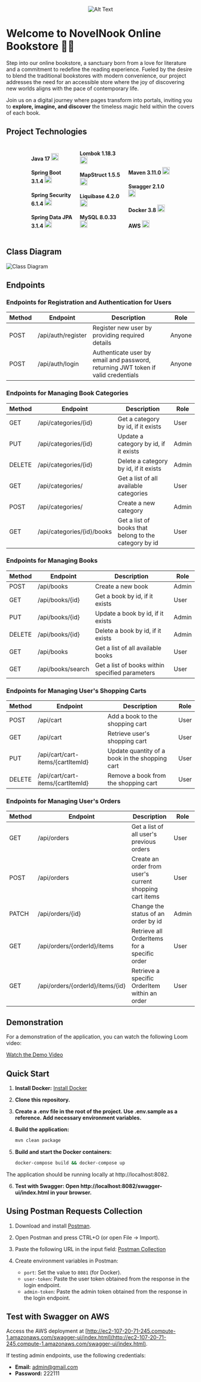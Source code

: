 <p align="center">
  <img src="https://i.postimg.cc/Y0nJH8yf/1.jpg" alt="Alt Text">
</p>

# Welcome to NovelNook Online Bookstore 📖✨

Step into our online bookstore, a sanctuary born from a love for literature and a commitment to redefine the reading experience. Fueled by the desire to blend the traditional bookstores with modern convenience, our project addresses the need for an accessible store where the joy of discovering new worlds aligns with the pace of contemporary life.

Join us on a digital journey where pages transform into portals, inviting you to **explore, imagine, and discover** the timeless magic held within the covers of each book.


## Project Technologies

<div align="center">

<div style="display: inline-block; text-align: left; width: 22%; margin: 0 1.5%;">


#### Java 17 [<img src="https://www.oracle.com/a/tech/img/cb88-java-logo-001.jpg" height="20" alt="Java Logo">](https://www.oracle.com/java/)


#### Spring Boot 3.1.4 [<img src="https://pbs.twimg.com/profile_images/1235868806079057921/fTL08u_H_400x400.png" height="20" alt="Spring Boot Logo">](https://spring.io/projects/spring-boot)


#### Spring Security 6.1.4 [<img src="https://pbs.twimg.com/profile_images/1235983944463585281/AWCKLiJh_400x400.png" height="20" alt="Spring Security Logo">](https://spring.io/projects/spring-security)


#### Spring Data JPA 3.1.4 [<img src="https://pbs.twimg.com/profile_images/1235945452304031744/w55Uc_O9_400x400.png" height="20" alt="Spring Data JPA Logo">](https://spring.io/projects/spring-data-jpa)

</div>

<div style="display: inline-block; text-align: left; width: 22%; margin: 0 1.5%;">

#### Lombok 1.18.3 [<img src="https://blog.kakaocdn.net/dn/bA0QdM/btqQCzxS7vv/RTB3bbZsu7EMKPBefuTn80/img.jpg" height="20" alt="Lombok Logo">](https://projectlombok.org/)

#### MapStruct 1.5.5 [<img src="https://mapstruct.github.io/mapstruct.org.new/images/favicon.ico" height="20" alt="MapStruct Logo">](https://www.mapstruct.org/)

#### Liquibase 4.2.0 [<img src="https://dashboard.snapcraft.io/site_media/appmedia/2020/08/liquibase.jpeg.png" height="20" alt="Liquibase Logo">](https://www.liquibase.org/)

#### MySQL 8.0.33 [<img src="https://www.mysql.com/common/logos/logo-mysql-170x115.png" height="20" alt="MySQL Logo">](https://www.mysql.com/)

</div>

<div style="display: inline-block; text-align: left; width: 22%; margin: 0 1.5%;">

#### Maven 3.11.0 [<img src="https://maven.apache.org/images/maven-logo-black-on-white.png" height="20" alt="Maven Logo">](https://maven.apache.org/)

#### Swagger 2.1.0 [<img src="https://seeklogo.com/images/S/swagger-logo-A49F73BAF4-seeklogo.com.png" height="20" alt="Swagger Logo">](https://swagger.io/)

#### Docker 3.8 [<img src="https://cdn4.iconfinder.com/data/icons/logos-and-brands/512/97_Docker_logo_logos-512.png" height="20" alt="Docker Logo">](https://www.docker.com/)

#### AWS [<img src="https://logowik.com/content/uploads/images/aws-amazon-web-services.jpg" height="20" alt="AWS Logo">](https://aws.amazon.com/)

</div>

</div>

## Class Diagram
![Class Diagram](https://i.postimg.cc/d0sBrfmq/class-diagram.jpg)

## Endpoints

### Endpoints for Registration and Authentication for Users

| Method | Endpoint               | Description                                           | Role   |
|--------|------------------------|-------------------------------------------------------|--------|
| POST   | /api/auth/register     | Register new user by providing required details       | Anyone |
| POST   | /api/auth/login        | Authenticate user by email and password, returning JWT token if valid credentials | Anyone |

### Endpoints for Managing Book Categories

| Method | Endpoint                        | Description                                           | Role   |
|--------|---------------------------------|-------------------------------------------------------|--------|
| GET    | /api/categories/{id}            | Get a category by id, if it exists                     | User   |
| PUT    | /api/categories/{id}            | Update a category by id, if it exists                  | Admin  |
| DELETE | /api/categories/{id}            | Delete a category by id, if it exists                  | Admin  |
| GET    | /api/categories/                | Get a list of all available categories                | User   |
| POST   | /api/categories/                | Create a new category                                  | Admin  |
| GET    | /api/categories/{id}/books      | Get a list of books that belong to the category by id  | User   |

### Endpoints for Managing Books

| Method | Endpoint               | Description                                           | Role   |
|--------|------------------------|-------------------------------------------------------|--------|
| POST   | /api/books              | Create a new book                                     | Admin  |
| GET    | /api/books/{id}         | Get a book by id, if it exists                         | User   |
| PUT    | /api/books/{id}         | Update a book by id, if it exists                      | Admin  |
| DELETE | /api/books/{id}         | Delete a book by id, if it exists                      | Admin  |
| GET    | /api/books              | Get a list of all available books                     | User   |
| GET    | /api/books/search       | Get a list of books within specified parameters       | User   |

### Endpoints for Managing User's Shopping Carts

| Method | Endpoint                        | Description                                           | Role   |
|--------|---------------------------------|-------------------------------------------------------|--------|
| POST   | /api/cart                       | Add a book to the shopping cart                        | User   |
| GET    | /api/cart                       | Retrieve user's shopping cart                         | User   |
| PUT    | /api/cart/cart-items/{cartItemId} | Update quantity of a book in the shopping cart       | User   |
| DELETE | /api/cart/cart-items/{cartItemId} | Remove a book from the shopping cart                  | User   |

### Endpoints for Managing User's Orders

| Method | Endpoint                        | Description                                           | Role   |
|--------|---------------------------------|-------------------------------------------------------|--------|
| GET    | /api/orders                     | Get a list of all user's previous orders              | User   |
| POST   | /api/orders                     | Create an order from user's current shopping cart items | User   |
| PATCH  | /api/orders/{id}                | Change the status of an order by id                    | Admin  |
| GET    | /api/orders/{orderId}/items     | Retrieve all OrderItems for a specific order          | User   |
| GET    | /api/orders/{orderId}/items/{id}| Retrieve a specific OrderItem within an order         | User   |

## Demonstration

For a demonstration of the application, you can watch the following Loom video:

[Watch the Demo Video](https://www.loom.com/share/6dcd8f4ae1ac490085bd2267f02c284b?sid=8ec8a819-528f-4206-bfbe-2116ff6a6033)

## Quick Start

1. **Install Docker:**
   [Install Docker](https://docs.docker.com/get-docker/)

2. **Clone this repository.**

3. **Create a .env file in the root of the project.
Use .env.sample as a reference.
Add necessary environment variables.**
4. **Build the application:**
   ```bash
   mvn clean package
5. **Build and start the Docker containers:**
   ```bash
   docker-compose build && docker-compose up
   
  The application should be running locally at http://localhost:8082.
  
6. **Test with Swagger:
  Open http://localhost:8082/swagger-ui/index.html in your browser.**
## Using Postman Requests Collection

1. Download and install [Postman](https://www.postman.com/downloads/).
2. Open Postman and press CTRL+O (or open File -> Import).
3. Paste the following URL in the input field:
   [Postman Collection](https://api.postman.com/collections/30516355-be9538e3-0e7e-49e5-b912-057c3dd5d7e1?access_key=PMAT-01HG6AA95ZB7WVB39K6X4416S4)

4. Create environment variables in Postman:
    - `port`: Set the value to `8081` (for Docker).
    - `user-token`: Paste the user token obtained from the response in the login endpoint.
    - `admin-token`: Paste the admin token obtained from the response in the login endpoint.

## Test with Swagger on AWS

Access the AWS deployment at [http://ec2-107-20-71-245.compute-1.amazonaws.com/swagger-ui/index.html](http://ec2-107-20-71-245.compute-1.amazonaws.com/swagger-ui/index.html).

If testing admin endpoints, use the following credentials:

- **Email:** admin@gmail.com
- **Password:** 222111

